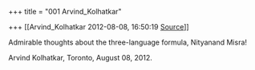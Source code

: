 +++
title = "001 Arvind_Kolhatkar"

+++
[[Arvind_Kolhatkar	2012-08-08, 16:50:19 [Source](https://groups.google.com/g/samskrita/c/1QeZ6ukHv80)]]



Admirable thoughts about the three-language formula, Nityanand Misra!

  

Arvind Kolhatkar, Toronto, August 08, 2012.

